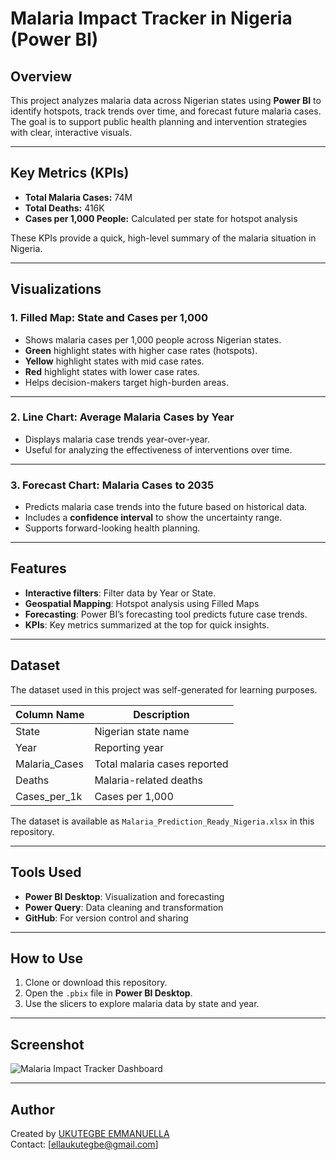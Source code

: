 
# Malaria Impact Tracker in Nigeria (Power BI)

## Overview
This project analyzes malaria data across Nigerian states using **Power BI** to identify hotspots, track trends over time, and forecast future malaria cases.  
The goal is to support public health planning and intervention strategies with clear, interactive visuals.

---

## Key Metrics (KPIs)
- **Total Malaria Cases:** 74M  
- **Total Deaths:** 416K  
- **Cases per 1,000 People:** Calculated per state for hotspot analysis  

These KPIs provide a quick, high-level summary of the malaria situation in Nigeria.

---

## Visualizations

### 1. **Filled Map: State and Cases per 1,000**
- Shows malaria cases per 1,000 people across Nigerian states.
- **Green** highlight states with higher case rates (hotspots).
-  **Yellow** highlight states with mid case rates.
- **Red** highlight states with lower case rates.
- Helps decision-makers target high-burden areas.

---

### 2. **Line Chart: Average Malaria Cases by Year**
- Displays malaria case trends year-over-year.
- Useful for analyzing the effectiveness of interventions over time.

---

### 3. **Forecast Chart: Malaria Cases to 2035**
- Predicts malaria case trends into the future based on historical data.
- Includes a **confidence interval** to show the uncertainty range.
- Supports forward-looking health planning.

---

## Features
- **Interactive filters**: Filter data by Year or State.
- **Geospatial Mapping**: Hotspot analysis using Filled Maps
- **Forecasting**: Power BI’s forecasting tool predicts future case trends.
- **KPIs**: Key metrics summarized at the top for quick insights.

---

## Dataset
The dataset used in this project was self-generated for learning purposes.

| Column Name      | Description                             |
|------------------|-----------------------------------------|
| State            | Nigerian state name                     |
| Year             | Reporting year                          |
| Malaria_Cases     | Total malaria cases reported            |
| Deaths           | Malaria-related deaths                  |
| Cases_per_1k      | Cases per 1,000  

The dataset is available as `Malaria_Prediction_Ready_Nigeria.xlsx` in this repository.

---

## Tools Used
- **Power BI Desktop**: Visualization and forecasting  
- **Power Query**: Data cleaning and transformation  
- **GitHub**: For version control and sharing  

---

## How to Use
1. Clone or download this repository.
2. Open the `.pbix` file in **Power BI Desktop**.
3. Use the slicers to explore malaria data by state and year.

---

## Screenshot
![Malaria Impact Tracker Dashboard](IMG_7488)

---

## Author
Created by [UKUTEGBE EMMANUELLA](https://github.com/Nuella9827)  
Contact: [ellaukutegbe@gmail.com]

